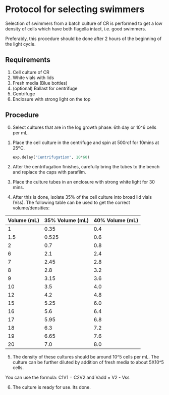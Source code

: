
# Protocol for selecting swimmers

Selection of swimmers from a batch culture of CR is performed to get a low density of cells which have both flagella intact, i.e. good swimmers.

Preferably, this procedure should be done after 2 hours of the beginning of the light cycle.


## Requirements

1. Cell culture of CR
2. White vials with lids
3. Fresh media (Blue bottles)
4. (optional) Ballast for centrifuge
5. Centrifuge
6. Enclosure with strong light on the top



## Procedure

0. Select cultures that are in the log growth phase: 6th day or 10^6 cells per mL.
1. Place the cell culture in the centrifuge and spin at 500rcf for 10mins at 25ºC.

	```python
	exp.delay("Centrifugation", 10*60)
	```
2. After the centrifugation finishes, carefully bring the tubes to the bench and replace the caps with parafilm.
3. Place the culture tubes in an enclosure with strong white light for 30 mins.
4. After this is done, isolate 35% of the cell culture into broad lid vials (Vss). The following table can be used to get the correct volume/densities:
  

  | Volume (mL) | 35% Volume (mL)  | 40% Volume (mL) |
  |-------------|------------------|-----------------|
  | 1           | 0.35             | 0.4             |
  | 1.5         | 0.525            | 0.6             |
  | 2           | 0.7              | 0.8             |
  | 6           | 2.1              | 2.4             |
  | 7           | 2.45             | 2.8             |
  | 8           | 2.8              | 3.2             |
  | 9           | 3.15             | 3.6             |
  | 10          | 3.5              | 4.0             |
  | 12          | 4.2              | 4.8             |
  | 15          | 5.25             | 6.0             |
  | 16          | 5.6              | 6.4             |
  | 17          | 5.95             | 6.8             |
  | 18          | 6.3              | 7.2             |
  | 19          | 6.65             | 7.6             |
  | 20          | 7.0              | 8.0             |

5. The density of these cultures should be around 10^5 cells per mL. The culture can be further diluted by addition of fresh media to about 5X10^5 cells.

You can use the formula: C1V1 = C2V2 and Vadd = V2 - Vss

6. The culture is ready for use. Its done.
